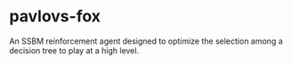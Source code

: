 # pavlovs-fox
An SSBM reinforcement agent designed to optimize the selection among a decision tree to play at a high level.
